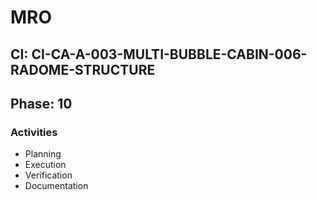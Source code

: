 # MRO

## CI: CI-CA-A-003-MULTI-BUBBLE-CABIN-006-RADOME-STRUCTURE
## Phase: 10

### Activities
- Planning
- Execution
- Verification
- Documentation
